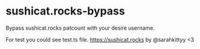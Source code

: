 # sushicat.rocks-bypass
Bypass sushicat.rocks patcount with your desire username.

For test you could see test.ts file.
https://sushicat.rocks by @sarahkittyy <3
